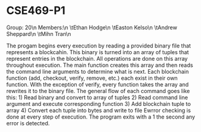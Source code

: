 # CSE469-P1

Group: 20\n
Members:\n
    \tEthan Hodge\n
    \tEaston Kelso\n
    \tAndrew Sheppard\n
    \tMihn Tran\n

The progam begins every execution by reading a provided binary file that
represents a blockcahin. This binary is turned into an array of tuples 
that represent entries in the blockchain. All operations are done on this
array throughout execution. 
The main function creates this array and then reads the command line 
arguments to determine what is next. Each blockchain function (add, 
checkout, verify, remove, etc.) each exist in their own function. With 
the exception of verify, every function takes the array and rewrites it 
to the binary file.
The general flow of each command goes like this:
    1) Read binary and convert to array of tuples
    2) Read command line argument and execute corresponding function
    3) Add blockchain tuple to array
    4) Convert each tuple into bytes and write to file
Ewrror checking is done at every step of execution. The program exits 
with a 1 the second any error is detected.
